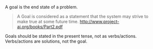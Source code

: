 
A goal is the end state of a problem.

> A Goal is considered as a statement that the system may strive
to make true at some future time. http://www.project-ai.org/books/Part2.pdf

Goals should be stated in the present tense, not as verbs/actions. Verbs/actions are solutions, not the goal.
